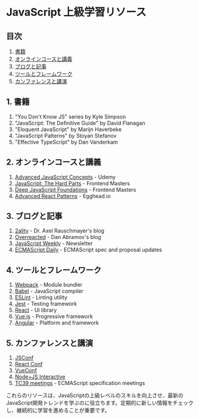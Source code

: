# JavaScript 上級学習リソース

## 目次
1. [書籍](#1-書籍)
2. [オンラインコースと講義](#2-オンラインコースと講義)
3. [ブログと記事](#3-ブログと記事)
4. [ツールとフレームワーク](#4-ツールとフレームワーク)
5. [カンファレンスと講演](#5-カンファレンスと講演)

## 1. 書籍

1. "You Don't Know JS" series by Kyle Simpson
2. "JavaScript: The Definitive Guide" by David Flanagan
3. "Eloquent JavaScript" by Marijn Haverbeke
4. "JavaScript Patterns" by Stoyan Stefanov
5. "Effective TypeScript" by Dan Vanderkam

## 2. オンラインコースと講義

1. [Advanced JavaScript Concepts](https://www.udemy.com/course/advanced-javascript-concepts/) - Udemy
2. [JavaScript: The Hard Parts](https://frontendmasters.com/courses/javascript-hard-parts-v2/) - Frontend Masters
3. [Deep JavaScript Foundations](https://frontendmasters.com/courses/deep-javascript-v3/) - Frontend Masters
4. [Advanced React Patterns](https://egghead.io/courses/advanced-react-component-patterns) - Egghead.io

## 3. ブログと記事

1. [2ality](https://2ality.com/) - Dr. Axel Rauschmayer's blog
2. [Overreacted](https://overreacted.io/) - Dan Abramov's blog
3. [JavaScript Weekly](https://javascriptweekly.com/) - Newsletter
4. [ECMAScript Daily](https://ecmascript-daily.github.io/) - ECMAScript spec and proposal updates

## 4. ツールとフレームワーク

1. [Webpack](https://webpack.js.org/) - Module bundler
2. [Babel](https://babeljs.io/) - JavaScript compiler
3. [ESLint](https://eslint.org/) - Linting utility
4. [Jest](https://jestjs.io/) - Testing framework
5. [React](https://reactjs.org/) - UI library
6. [Vue.js](https://vuejs.org/) - Progressive framework
7. [Angular](https://angular.io/) - Platform and framework

## 5. カンファレンスと講演

1. [JSConf](https://jsconf.com/)
2. [React Conf](https://conf.reactjs.org/)
3. [VueConf](https://www.vuemastery.com/conferences/)
4. [Node+JS Interactive](https://events.linuxfoundation.org/node-js-interactive/)
5. [TC39 meetings](https://github.com/tc39/agendas) - ECMAScript specification meetings

これらのリソースは、JavaScriptの上級レベルのスキルを向上させ、最新のJavaScript開発トレンドを学ぶのに役立ちます。定期的に新しい情報をチェックし、継続的に学習を進めることが重要です。